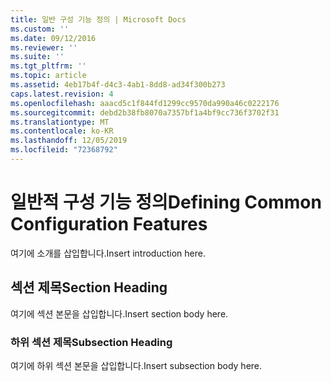 ```yaml
---
title: 일반 구성 기능 정의 | Microsoft Docs
ms.custom: ''
ms.date: 09/12/2016
ms.reviewer: ''
ms.suite: ''
ms.tgt_pltfrm: ''
ms.topic: article
ms.assetid: 4eb17b4f-d4c3-4ab1-8dd8-ad34f300b273
caps.latest.revision: 4
ms.openlocfilehash: aaacd5c1f844fd1299cc9570da990a46c0222176
ms.sourcegitcommit: debd2b38fb8070a7357bf1a4bf9cc736f3702f31
ms.translationtype: MT
ms.contentlocale: ko-KR
ms.lasthandoff: 12/05/2019
ms.locfileid: "72368792"
---
```

# <a name="defining-common-configuration-features"></a><span data-ttu-id="c3d05-102">일반적 구성 기능 정의</span><span class="sxs-lookup"><span data-stu-id="c3d05-102">Defining Common Configuration Features</span></span>

<span data-ttu-id="c3d05-103">여기에 소개를 삽입합니다.</span><span class="sxs-lookup"><span data-stu-id="c3d05-103">Insert introduction here.</span></span>

## <a name="section-heading"></a><span data-ttu-id="c3d05-104">섹션 제목</span><span class="sxs-lookup"><span data-stu-id="c3d05-104">Section Heading</span></span>

<span data-ttu-id="c3d05-105">여기에 섹션 본문을 삽입합니다.</span><span class="sxs-lookup"><span data-stu-id="c3d05-105">Insert section body here.</span></span>

### <a name="subsection-heading"></a><span data-ttu-id="c3d05-106">하위 섹션 제목</span><span class="sxs-lookup"><span data-stu-id="c3d05-106">Subsection Heading</span></span>

<span data-ttu-id="c3d05-107">여기에 하위 섹션 본문을 삽입합니다.</span><span class="sxs-lookup"><span data-stu-id="c3d05-107">Insert subsection body here.</span></span>
